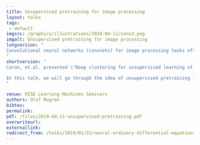 ```yaml
---
title: Unsupervised pretraining for image processing
layout: talks
tags:
 - default
imgsrc: /graphics/illustrations/2019-04-11/conv3.png
imgalt: Unsupervised pretraining for image processing
longversion: "
Convolutional neural networks (convnets) for image processing tasks often benefit tremendously from pretraining. The go-to method has been to pretrain the convnet weights for image classification on the ImageNet dataset. This however requires having access to such a dataset with manually created labels. Unsupervised pretraining is therefore an attractive alternative. This has been historically important; restricted Boltzmann machines and autoencoders have been used to initialize neural network layers to produce informative representations. Caron, et.al. presented \"Deep clustering for unsupervised learning of visual features\" at ECCV 2018. Due to the convolutional structure, a modern image classification model with random initialization of its parameters and no training, performs significantly better than random chance. The paper exploits this property and use the representations computed by such an untrained network to compute a clustering of the input images. This clustering is then used as labels to train the weights of the model (with supervised training). The process is repeated until the model computes useful representations. The representations are evaluated on standard image processing tasks, showing state-of-the-art results on several of them. In this talk, I will go through the idea of unsupervised pretraining for image processing in general, and then discuss the paper by Caron, et.al. in some more detail.
"
shortversion: "
Caron, et.al. presented \"Deep clustering for unsupervised learning of visual features\" at ECCV 2018. Due to the convolutional structure, a modern image classification model with random initialization of its parameters and no training, performs significantly better than random chance. The paper exploits this property and use the representations computed by such an untrained network to compute a clustering of the input images which is iteratively used to improve the network. 

In this talk, we will go through the idea of unsupervised pretraining for image processing in general, and then discuss the paper by Caron, et.al. in some more detail.
"

venue: RISE Learning Machines Seminars 
authors: Olof Mogren
bibtex: 
permalink:
pdf: /files/2019-04-11-unsupervised-pretraining.pdf
overwriteurl: 
externallink: 
redirect_from: /talks/2019/01/31/neural-ordinary-differential-equations.html
---
```

